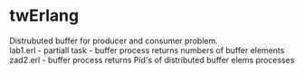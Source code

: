 # twErlang
Distrubuted buffer for producer and consumer problem.  
lab1.erl - partiall task  - buffer process returns numbers of buffer elements  
zad2.erl - buffer process returns Pid's of distributed buffer elems processes  

